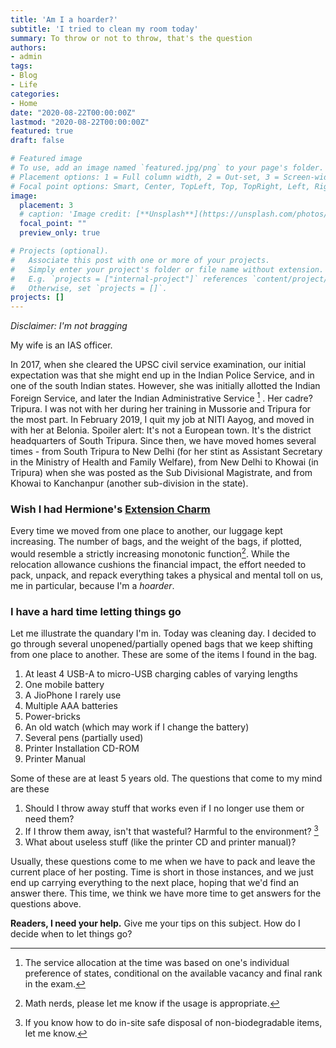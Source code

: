 ```yaml
---
title: 'Am I a hoarder?'
subtitle: 'I tried to clean my room today'
summary: To throw or not to throw, that's the question
authors:
- admin
tags:
- Blog
- Life
categories:
- Home
date: "2020-08-22T00:00:00Z"
lastmod: "2020-08-22T00:00:00Z"
featured: true
draft: false

# Featured image
# To use, add an image named `featured.jpg/png` to your page's folder.
# Placement options: 1 = Full column width, 2 = Out-set, 3 = Screen-width
# Focal point options: Smart, Center, TopLeft, Top, TopRight, Left, Right, BottomLeft, Bottom, BottomRight
image:
  placement: 3
  # caption: 'Image credit: [**Unsplash**](https://unsplash.com/photos/CpkOjOcXdUY)'
  focal_point: ""
  preview_only: true

# Projects (optional).
#   Associate this post with one or more of your projects.
#   Simply enter your project's folder or file name without extension.
#   E.g. `projects = ["internal-project"]` references `content/project/deep-learning/index.md`.
#   Otherwise, set `projects = []`.
projects: []
---
```


_Disclaimer: I'm not bragging_

My wife is an IAS officer. 

In 2017, when she cleared the UPSC civil service examination, our initial expectation was that she might end up in the Indian Police Service, and in one of the south Indian states. However, she was initially allotted the Indian Foreign Service, and later the Indian Administrative Service [^1] . Her cadre? Tripura. I was not with her during her training in Mussorie and Tripura for the most part. In February 2019, I quit my job at NITI Aayog, and moved in with her at Belonia. Spoiler alert: It's not a European town. It's the district headquarters of South Tripura. Since then, we have moved homes several times - from South Tripura to New Delhi (for her stint as Assistant Secretary in the Ministry of Health and Family Welfare), from New Delhi to Khowai (in Tripura) when she was posted as the Sub Divisional Magistrate, and from Khowai to Kanchanpur (another sub-division in the state). 

### Wish I had Hermione's [Extension Charm](https://harrypotter.fandom.com/wiki/Extension_Charm)

Every time we moved from one place to another, our luggage kept increasing. The number of bags, and the weight of the bags, if plotted, would resemble a strictly increasing monotonic function[^2]. While the relocation allowance cushions the financial impact, the effort needed to pack, unpack, and repack everything takes a physical and mental toll on us, me in particular, because I'm a _hoarder_. 

### I have a hard time letting things go

Let me illustrate the quandary I'm in. Today was cleaning day. I decided to go through several unopened/partially opened bags that we keep shifting from one place to another. These are some of the items I found in the bag. 

1. At least 4 USB-A to micro-USB charging cables of varying lengths
2. One mobile battery
3. A JioPhone I rarely use
4. Multiple AAA batteries
5. Power-bricks
6. An old watch (which may work if I change the battery)
7. Several pens (partially used)
8. Printer Installation CD-ROM
9. Printer Manual 

Some of these are at least 5 years old. The questions that come to my mind are these

1. Should I throw away stuff that works even if I no longer use them or need them? 
2. If I throw them away, isn't that wasteful? Harmful to the environment? [^3]
3. What about useless stuff (like the printer CD and printer manual)? 

Usually, these questions come to me when we have to pack and leave the current place of her posting. Time is short in those instances, and we just end up carrying everything to the next place, hoping that we'd find an answer there. This time, we think we have more time to get answers for the questions above. 

**Readers, I need your help.** Give me your tips on this subject. How do I decide when to let things go? 



[^1]: The service allocation at the time was based on one's individual preference of states, conditional on the available vacancy and final rank in the exam. 
[^2]: Math nerds, please let me know if the usage is appropriate. 
[^3]: If you know how to do in-site safe disposal of non-biodegradable items, let me know. 

